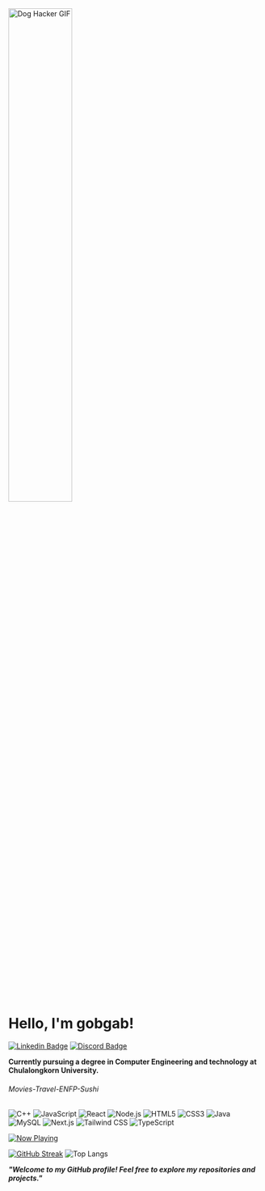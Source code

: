 
<img src="https://media1.tenor.com/m/3AQDvhSiPpMAAAAC/dog-hacker.gif" alt="Dog Hacker GIF" width="50%">


# Hello, I'm gobgab! 

[![Linkedin Badge](https://img.shields.io/badge/-LinkedIn-0A66C2?style=flat-square&logo=Linkedin&logoColor=white&link=https://www.linkedin.com/in/ingfah-chantrakul/)](https://www.linkedin.com/in/ingfah-chantrakul/)
[![Discord Badge](https://img.shields.io/badge/-Discord-5865F2?style=flat-square&logo=discord&logoColor=white)](https://discord.gg/HTegPPxu)

__Currently pursuing a degree in Computer Engineering and technology at Chulalongkorn University.__

###### Movies-Travel-ENFP-Sushi

![C++](https://img.shields.io/badge/-C++-00599C?style=flat-square&logo=C%2B%2B&logoColor=white)
![JavaScript](https://img.shields.io/badge/-JavaScript-F7DF1E?style=flat-square&logo=JavaScript&logoColor=black)
![React](https://img.shields.io/badge/-React-61DAFB?style=flat-square&logo=React&logoColor=black)
![Node.js](https://img.shields.io/badge/-Node.js-339933?style=flat-square&logo=Node.js&logoColor=white)
![HTML5](https://img.shields.io/badge/-HTML5-E34F26?style=flat-square&logo=HTML5&logoColor=white)
![CSS3](https://img.shields.io/badge/-CSS3-1572B6?style=flat-square&logo=CSS3&logoColor=white)
![Java](https://img.shields.io/badge/Java-007396?style=flat-square&logo=Java&logoColor=white)
![MySQL](https://img.shields.io/badge/Mysql-E6B91E?style=flat-square&logo=MySql&logoColor=white)
![Next.js](https://img.shields.io/badge/-Next.js-000000?style=flat-square&logo=next.js&logoColor=white)
![Tailwind CSS](https://img.shields.io/badge/-Tailwind_CSS-38B2AC?style=flat-square&logo=tailwind-css&logoColor=white)
![TypeScript](https://img.shields.io/badge/-TypeScript-3178C6?style=flat-square&logo=typescript&logoColor=white)




[![Now Playing](https://novatorem.bgstatic.vercel.app/api/spotify)]([https://open.spotify.com/track/3JjnGLK8IxkNLvo8Lb3KOM?si=560e9f6cd7e44076](https://open.spotify.com/playlist/5B1mOnQc2PAnmpjTum5itp))


[![GitHub Streak](https://github-readme-streak-stats.herokuapp.com?user=gg05t&theme=dark)](https://git.io/streak-stats)
![Top Langs](https://github-readme-stats.vercel.app/api/top-langs/?username=gg05t&theme=dark)

**_"Welcome to my GitHub profile! Feel free to explore my repositories and projects."_**
